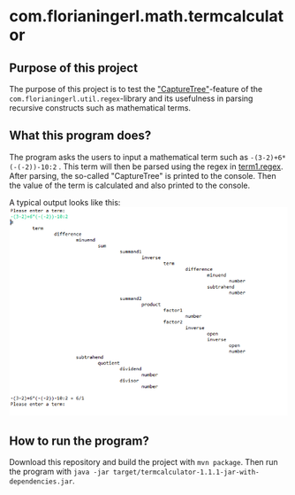 # com.florianingerl.math.termcalculator

## Purpose of this project
The purpose of this project is to test the ["CaptureTree"](https://github.com/florianingerl/com.florianingerl.util.regex#capture-trees)-feature of the `com.florianingerl.util.regex`-library and its usefulness in parsing recursive constructs such as mathematical terms.

## What this program does?
The program asks the users to input a mathematical term such as `-(3-2)+6*(-(-2))-10:2` . This term will then be parsed using the regex in [term1.regex](src/main/resources/term1.regex). After parsing, the so-called "CaptureTree" is printed to the console. Then the value of the term is calculated and also printed to the console.

A typical output looks like this:
![typicaloutput](media/TypicalOutput.PNG)

## How to run the program?
Download this repository and build the project with `mvn package`. Then run the program with `java -jar target/termcalculator-1.1.1-jar-with-dependencies.jar`.